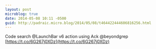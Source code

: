 ```yaml
---
layout: post
microblog: true
date: 2014-05-08 10:11 -0500
guid: http://padraic.micro.blog/2014/05/08/t464422444606816256.html
---
```

Code search @LaunchBar v6 action using Ack @beyondgrep [https://t.co/6G267j0XDz](https://t.co/6G267j0XDz)
